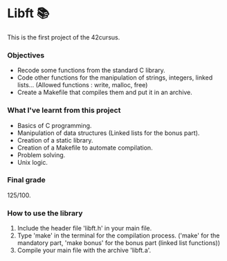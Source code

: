 # Libft 📚

This is the first project of the 42cursus.

### Objectives
  * Recode some functions from the standard C library.
  * Code other functions for the manipulation of strings, integers, linked lists... (Allowed functions : write, malloc, free)
  * Create a Makefile that compiles them and put it in an archive.

### What I've learnt from this project
  * Basics of C programming.
  * Manipulation of data structures (Linked lists for the bonus part).
  * Creation of a static library.
  * Creation of a Makefile to automate compilation.
  * Problem solving.
  * Unix logic.

### Final grade
125/100.

### How to use the library
 1. Include the header file 'libft.h' in your main file.
 2. Type 'make' in the terminal for the compilation process. ('make' for the mandatory part, 'make bonus' for the bonus part (linked list functions))
 3. Compile your main file with the archive 'libft.a'.
